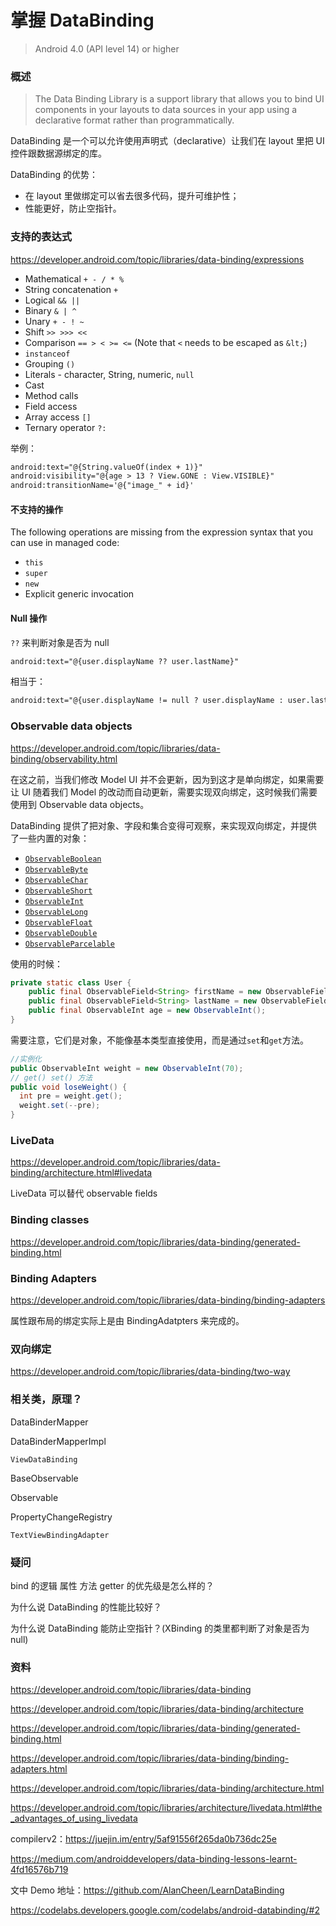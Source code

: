 # 掌握 DataBinding 

> Android 4.0 (API level 14) or higher

### 概述

> The Data Binding Library is a support library that allows you to bind UI components in your layouts to data sources in your app using a declarative format rather than programmatically.



DataBinding 是一个可以允许使用声明式（declarative）让我们在 layout 里把 UI 控件跟数据源绑定的库。 



DataBinding 的优势：

- 在 layout 里做绑定可以省去很多代码，提升可维护性；
- 性能更好，防止空指针。



### 支持的表达式

https://developer.android.com/topic/libraries/data-binding/expressions

- Mathematical `+ - / * %`
- String concatenation `+`
- Logical `&& ||`
- Binary `& | ^`
- Unary `+ - ! ~`
- Shift `>> >>> <<`
- Comparison `== > < >= <=` (Note that `<` needs to be escaped as `&lt;`)
- `instanceof`
- Grouping `()`
- Literals - character, String, numeric, `null`
- Cast
- Method calls
- Field access
- Array access `[]`
- Ternary operator `?:`



举例：

```xml
android:text="@{String.valueOf(index + 1)}"
android:visibility="@{age > 13 ? View.GONE : View.VISIBLE}"
android:transitionName='@{"image_" + id}'
```



#### 不支持的操作

The following operations are missing from the expression syntax that you can use in managed code:

- `this`
- `super`
- `new`
- Explicit generic invocation



#### Null 操作

`??` 来判断对象是否为 null

```xml
android:text="@{user.displayName ?? user.lastName}"
```

相当于：

```xml
android:text="@{user.displayName != null ? user.displayName : user.lastName}"
```



### Observable data objects

https://developer.android.com/topic/libraries/data-binding/observability.html

在这之前，当我们修改 Model UI 并不会更新，因为到这才是单向绑定，如果需要让 UI 随着我们 Model 的改动而自动更新，需要实现双向绑定，这时候我们需要使用到 Observable data objects。



DataBinding 提供了把对象、字段和集合变得可观察，来实现双向绑定，并提供了一些内置的对象：

- [`ObservableBoolean`](https://developer.android.com/reference/androidx/databinding/ObservableBoolean.html)
- [`ObservableByte`](https://developer.android.com/reference/androidx/databinding/ObservableByte.html)
- [`ObservableChar`](https://developer.android.com/reference/androidx/databinding/ObservableChar.html)
- [`ObservableShort`](https://developer.android.com/reference/androidx/databinding/ObservableShort.html)
- [`ObservableInt`](https://developer.android.com/reference/androidx/databinding/ObservableInt.html)
- [`ObservableLong`](https://developer.android.com/reference/androidx/databinding/ObservableLong.html)
- [`ObservableFloat`](https://developer.android.com/reference/androidx/databinding/ObservableFloat.html)
- [`ObservableDouble`](https://developer.android.com/reference/androidx/databinding/ObservableDouble.html)
- [`ObservableParcelable`](https://developer.android.com/reference/androidx/databinding/ObservableParcelable.html)



使用的时候：

```java
private static class User {
    public final ObservableField<String> firstName = new ObservableField<>();
    public final ObservableField<String> lastName = new ObservableField<>();
    public final ObservableInt age = new ObservableInt();
}
```



需要注意，它们是对象，不能像基本类型直接使用，而是通过`set`和`get`方法。

```java
//实例化 
public ObservableInt weight = new ObservableInt(70);
// get() set() 方法
public void loseWeight() {
  int pre = weight.get();
  weight.set(--pre);
}
```



### LiveData

https://developer.android.com/topic/libraries/data-binding/architecture.html#livedata

LiveData 可以替代 observable fields 







### Binding classes

https://developer.android.com/topic/libraries/data-binding/generated-binding.html



### Binding Adapters

https://developer.android.com/topic/libraries/data-binding/binding-adapters



属性跟布局的绑定实际上是由 BindingAdatpters 来完成的。





### 双向绑定

https://developer.android.com/topic/libraries/data-binding/two-way





### 相关类，原理？

DataBinderMapper

DataBinderMapperImpl

`ViewDataBinding`

BaseObservable

Observable

PropertyChangeRegistry

`TextViewBindingAdapter`



### 疑问

bind 的逻辑 属性 方法 getter 的优先级是怎么样的？

为什么说 DataBinding 的性能比较好？

为什么说 DataBinding 能防止空指针？(XBinding 的类里都判断了对象是否为 null)



### 资料

https://developer.android.com/topic/libraries/data-binding

https://developer.android.com/topic/libraries/data-binding/architecture

https://developer.android.com/topic/libraries/data-binding/generated-binding.html

https://developer.android.com/topic/libraries/data-binding/binding-adapters.html

https://developer.android.com/topic/libraries/data-binding/architecture.html

https://developer.android.com/topic/libraries/architecture/livedata.html#the_advantages_of_using_livedata

compilerv2：https://juejin.im/entry/5af91556f265da0b736dc25e

https://medium.com/androiddevelopers/data-binding-lessons-learnt-4fd16576b719

文中 Demo 地址：https://github.com/AlanCheen/LearnDataBinding

https://codelabs.developers.google.com/codelabs/android-databinding/#2